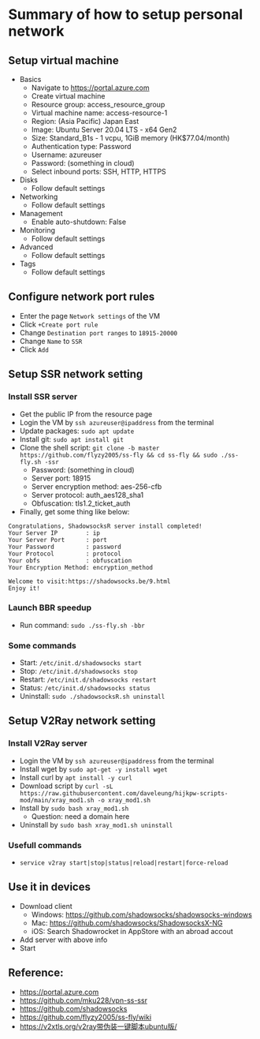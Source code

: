 # Summary of how to setup personal network

## Setup virtual machine

- Basics
  - Navigate to https://portal.azure.com
  - Create virtual machine
  - Resource group: access_resource_group
  - Virtual machine name: access-resource-1
  - Region: (Asia Pacific) Japan East
  - Image: Ubuntu Server 20.04 LTS - x64 Gen2
  - Size: Standard_B1s - 1 vcpu, 1GiB memory (HK$77.04/month)
  - Authentication type: Password
  - Username: azureuser
  - Password: (something in cloud)
  - Select inbound ports: SSH, HTTP, HTTPS
- Disks
  - Follow default settings
- Networking
  - Follow default settings
- Management
  - Enable auto-shutdown: False
- Monitoring
  - Follow default settings
- Advanced
  - Follow default settings
- Tags
  - Follow default settings

## Configure network port rules

- Enter the page `Network settings` of the VM
- Click `+Create port rule`
- Change `Destination port ranges` to `18915-20000`
- Change `Name` to `SSR`
- Click `Add`

## Setup SSR network setting

### Install SSR server

- Get the public IP from the resource page
- Login the VM by `ssh azureuser@ipaddress` from the terminal
- Update packages: `sudo apt update`
- Install git: `sudo apt install git`
- Clone the shell script: `git clone -b master https://github.com/flyzy2005/ss-fly && cd ss-fly && sudo ./ss-fly.sh -ssr`
  - Password: (something in cloud)
  - Server port: 18915
  - Server encryption method: aes-256-cfb
  - Server protocol: auth_aes128_sha1
  - Obfuscation: tls1.2_ticket_auth
- Finally, get some thing like below:
```
Congratulations, ShadowsocksR server install completed!
Your Server IP        : ip
Your Server Port      : port
Your Password         : password
Your Protocol         : protocol
Your obfs             : obfuscation
Your Encryption Method: encryption_method
 
Welcome to visit:https://shadowsocks.be/9.html
Enjoy it!
```

### Launch BBR speedup

- Run command: `sudo ./ss-fly.sh -bbr`

### Some commands

- Start: `/etc/init.d/shadowsocks start`
- Stop: `/etc/init.d/shadowsocks stop`
- Restart: `/etc/init.d/shadowsocks restart`
- Status: `/etc/init.d/shadowsocks status`
- Uninstall: `sudo ./shadowsocksR.sh uninstall`

## Setup V2Ray network setting

### Install V2Ray server

- Login the VM by `ssh azureuser@ipaddress` from the terminal
- Install wget by `sudo apt-get -y install wget`
- Install curl by `apt install -y curl`
- Download script by `curl -sL https://raw.githubusercontent.com/daveleung/hijkpw-scripts-mod/main/xray_mod1.sh -o xray_mod1.sh`
- Install by `sudo bash xray_mod1.sh`
  - Question: need a domain here
- Uninstall by `sudo bash xray_mod1.sh uninstall`

### Usefull commands

- `service v2ray start|stop|status|reload|restart|force-reload`

## Use it in devices

- Download client
  - Windows: https://github.com/shadowsocks/shadowsocks-windows
  - Mac: https://github.com/shadowsocks/ShadowsocksX-NG
  - iOS: Search Shadowrocket in AppStore with an abroad accout
- Add server with above info
- Start

## Reference:
- https://portal.azure.com
- https://github.com/mku228/vpn-ss-ssr
- https://github.com/shadowsocks
- https://github.com/flyzy2005/ss-fly/wiki
- https://v2xtls.org/v2ray带伪装一键脚本ubuntu版/
